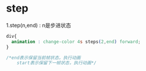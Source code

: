 # step

1.step(n,end)   : n是步进状态

```css
div{
  animation : change-color 4s steps(2,end) forward;
}

/*end表示保留当前帧状态，执行动画
	start表示保留下一帧状态，执行动画*/
```



